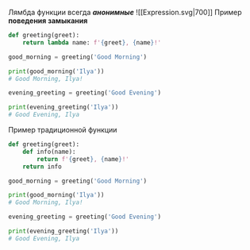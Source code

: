 Лямбда функции всегда ***анонимные***
![[Expression.svg|700]]
Пример **поведения замыкания**
```Python
def greeting(greet):
	return lambda name: f'{greet}, {name}!'

good_morning = greeting('Good Morning')

print(good_morning('Ilya'))
# Good Morning, Ilya!

evening_greeting = greeting('Good Evening')

print(evening_greeting('Ilya'))
# Good Evening, Ilya
```

Пример традиционной функции
```Python
def greeting(greet):
	def info(name):
		return f'{greet}, {name}!'
	return info 

good_morning = greeting('Good Morning')

print(good_morning('Ilya'))
# Good Morning, Ilya!

evening_greeting = greeting('Good Evening')

print(evening_greeting('Ilya'))
# Good Evening, Ilya
```